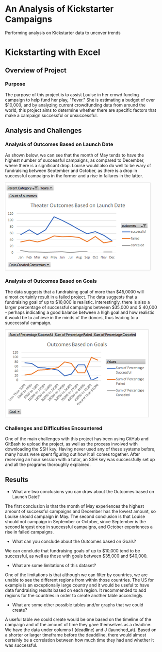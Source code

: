 # An Analysis of Kickstarter Campaigns
Performing analysis on Kickstarter data to uncover trends

# Kickstarting with Excel

## Overview of Project

### Purpose
The purpose of this project is to assist Louise in her crowd funding campaign to help fund her play, "Fever." She is estimating a budget of over $10,000, and by analyzing current crowdfunding data from around the world, this project aims to determine whether there are specific factors that make a campaign successful or unsuccessful.
## Analysis and Challenges

### Analysis of Outcomes Based on Launch Date
As shown below, we can see that the month of May tends to have the highest number of successful campaigns, as compared to December, where there is a significant drop. Louise would also do well to be wary of fundraising between September and October, as there is a drop in successful campaigns in the former and a rise in failures in the latter.

![Theater_Outcomes_vs_Launch](Theater_Outcomes_vs_Launch.png)



### Analysis of Outcomes Based on Goals

The data suggests that a fundraising goal of more than $45,0000 will almost certainly result in a failed project. The data suggests that a fundraising goal of up to $10,000 is realistic. Interestingly, there is also a larger percentage of successful campaigns between $35,000 and $
40,000 - perhaps indicating a good balance between a high goal and how realistic it would be to achieve in the minds of the donors, thus leading to a succcessful campaign.

![Outcomes_vs_Goals](Outcomes_vs_Goals.png)

### Challenges and Difficulties Encountered
One of the main challenges with this project has been using GitHub and GitBash to upload the project, as well as the process involved with downloading the SSH key. Having never used any of these systems before, many hours were spent figuring out how it all comes together. After reserving an hour session with a tutor, an SSH key was successfully set up and all the programs thoroughly explained. 
## Results

- What are two conclusions you can draw about the Outcomes based on Launch Date?

The first conclusion is that the month of May experiences the highest amount of successful campaigns and December has the lowest amount, so Louise should campaign in May. The second conclusion is that Louise should not campaign in September or October, since September is the second largest drop in successful campaigns, and October experiences a rise in failed campaigns.

- What can you conclude about the Outcomes based on Goals?

We can conclude that fundraising goals of up to $10,000 tend to be successful, as well as those with goals between $35,000 and $40,000.
- What are some limitations of this dataset?

One of the limitations is that although we can filter by countries, we are unable to see the different regions from within those countries. The US for example is an exceptionally large country and it would be useful to have data fundraising results based on each region. It recommended to add regions for the countries in order to create another table accordingly. 

- What are some other possible tables and/or graphs that we could create?

A useful table we could create would be one based on the timeline of the campaign and of the amount of time they gave themselves as a deadline. We have the data under columns I (deadline) and J (launched_at). Based on a shorter or larger timeframe before the deaddline, there would almost certainly be a correlation between how much time they had and whether it was successful.










